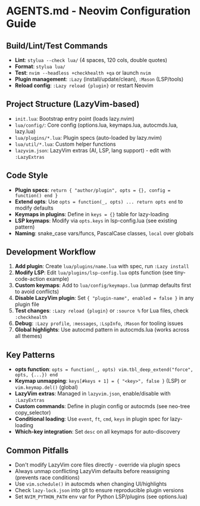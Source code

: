 # AGENTS.md - Neovim Configuration Guide

## Build/Lint/Test Commands

- **Lint**: `stylua --check lua/` (4 spaces, 120 cols, double quotes)
- **Format**: `stylua lua/`
- **Test**: `nvim --headless +checkhealth +qa` or launch `nvim`
- **Plugin management**: `:Lazy` (install/update/clean), `:Mason` (LSP/tools)
- **Reload config**: `:Lazy reload {plugin}` or restart Neovim

## Project Structure (LazyVim-based)

- `init.lua`: Bootstrap entry point (loads lazy.nvim)
- `lua/config/`: Core config (options.lua, keymaps.lua, autocmds.lua, lazy.lua)
- `lua/plugins/*.lua`: Plugin specs (auto-loaded by lazy.nvim)
- `lua/util/*.lua`: Custom helper functions
- `lazyvim.json`: LazyVim extras (AI, LSP, lang support) - edit with `:LazyExtras`

## Code Style

- **Plugin specs**: `return { "author/plugin", opts = {}, config = function() end }`
- **Extend opts**: Use `opts = function(_, opts) ... return opts end` to modify defaults
- **Keymaps in plugins**: Define in `keys = {}` table for lazy-loading
- **LSP keymaps**: Modify via `opts.keys` in lsp-config.lua (see existing pattern)
- **Naming**: snake_case vars/funcs, PascalCase classes, `local` over globals

## Development Workflow

1. **Add plugin**: Create `lua/plugins/name.lua` with spec, run `:Lazy install`
2. **Modify LSP**: Edit `lua/plugins/lsp-config.lua` opts function (see tiny-code-action example)
3. **Custom keymaps**: Add to `lua/config/keymaps.lua` (unmap defaults first to avoid conflicts)
4. **Disable LazyVim plugin**: Set `{ "plugin-name", enabled = false }` in any plugin file
5. **Test changes**: `:Lazy reload {plugin}` or `:source %` for Lua files, check `:checkhealth`
6. **Debug**: `:Lazy profile`, `:messages`, `:LspInfo`, `:Mason` for tooling issues
7. **Global highlights**: Use autocmd pattern in autocmds.lua (works across all themes)

## Key Patterns

- **opts function**: `opts = function(_, opts) vim.tbl_deep_extend("force", opts, {...}) end`
- **Keymap unmapping**: `keys[#keys + 1] = { "<key>", false }` (LSP) or `vim.keymap.del()` (global)
- **LazyVim extras**: Managed in `lazyvim.json`, enable/disable with `:LazyExtras`
- **Custom commands**: Define in plugin config or autocmds (see neo-tree copy_selector)
- **Conditional loading**: Use `event`, `ft`, `cmd`, `keys` in plugin spec for lazy-loading
- **Which-key integration**: Set `desc` on all keymaps for auto-discovery

## Common Pitfalls

- Don't modify LazyVim core files directly - override via plugin specs
- Always unmap conflicting LazyVim defaults before reassigning (prevents race conditions)
- Use `vim.schedule()` in autocmds when changing UI/highlights
- Check `lazy-lock.json` into git to ensure reproducible plugin versions
- Set `NVIM_PYTHON_PATH` env var for Python LSP/plugins (see options.lua)
